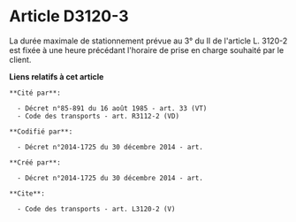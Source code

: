 # Article D3120-3

La durée maximale de stationnement prévue au 3° du II de l'article L. 3120-2 est fixée à une heure précédant l'horaire de
prise en charge souhaité par le client.

**Liens relatifs à cet article**

	**Cité par**:

	  - Décret n°85-891 du 16 août 1985 - art. 33 (VT)
	  - Code des transports - art. R3112-2 (VD)

	**Codifié par**:

	  - Décret n°2014-1725 du 30 décembre 2014 - art.

	**Créé par**:

	  - Décret n°2014-1725 du 30 décembre 2014 - art.

	**Cite**:

	  - Code des transports - art. L3120-2 (V)
